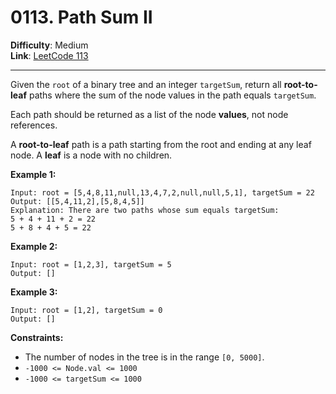 # 0113. Path Sum II

**Difficulty**: Medium  
**Link**: [LeetCode 113](https://leetcode.com/problems/path-sum-ii/)

---

Given the `root` of a binary tree and an integer `targetSum`, return all **root-to-leaf** paths where the sum of the node values in the path equals `targetSum`.

Each path should be returned as a list of the node **values**, not node references.

A **root-to-leaf** path is a path starting from the root and ending at any leaf node. A **leaf** is a node with no children.

**Example 1:**

    Input: root = [5,4,8,11,null,13,4,7,2,null,null,5,1], targetSum = 22
    Output: [[5,4,11,2],[5,8,4,5]]
    Explanation: There are two paths whose sum equals targetSum:
    5 + 4 + 11 + 2 = 22
    5 + 8 + 4 + 5 = 22

**Example 2:**

    Input: root = [1,2,3], targetSum = 5
    Output: []

**Example 3:**

    Input: root = [1,2], targetSum = 0
    Output: []

**Constraints:**

* The number of nodes in the tree is in the range `[0, 5000]`.
* `-1000 <= Node.val <= 1000`
* `-1000 <= targetSum <= 1000`
